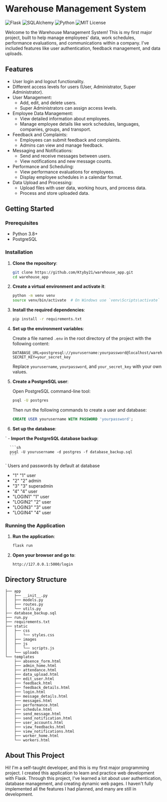 # Warehouse Management System

![Flask](https://img.shields.io/badge/Flask-1.1.2-blue)
![SQLAlchemy](https://img.shields.io/badge/SQLAlchemy-1.3.23-blue)
![Python](https://img.shields.io/badge/Python-3.8+-blue)
![MIT License](https://img.shields.io/badge/license-MIT-green)

Welcome to the Warehouse Management System! This is my first major project, built to help manage employees' data, work schedules, performance evaluations, and communications within a company. I've included features like user authentication, feedback management, and data uploads.

## Features

- User login and logout functionality.
- Different access levels for users (User, Administrator, Super Administrator).
- User Management:
  - Add, edit, and delete users.
  - Super Administrators can assign access levels.
- Employee Data Management:
  - View detailed information about employees.
  - Manage employee details like work schedules, languages, companies, groups, and transport.
- Feedback and Complaints:
  - Employees can submit feedback and complaints.
  - Admins can view and manage feedback.
- Messaging and Notifications:
  - Send and receive messages between users.
  - View notifications and new message counts.
- Performance and Scheduling:
  - View performance evaluations for employees.
  - Display employee schedules in a calendar format.
- Data Upload and Processing:
  - Upload files with user data, working hours, and process data.
  - Process and store uploaded data.

## Getting Started

### Prerequisites

- Python 3.8+
- PostgreSQL

### Installation

1. **Clone the repository**:

    ```sh
    git clone https://github.com/Ktyby21/warehouse_app.git
    cd warehouse_app
    ```

2. **Create a virtual environment and activate it**:

    ```sh
    python -m venv venv
    source venv/bin/activate  # On Windows use `venv\Scripts\activate`
    ```

3. **Install the required dependencies**:

    ```sh
    pip install -r requirements.txt
    ```

4. **Set up the environment variables**:

    Create a file named `.env` in the root directory of the project with the following content:

    ```plaintext
    DATABASE_URL=postgresql://yourusername:yourpassword@localhost/warehouse_db
    SECRET_KEY=your_secret_key
    ```

    Replace `yourusername`, `yourpassword`, and `your_secret_key` with your own values.

5. **Create a PostgreSQL user**:

    Open PostgreSQL command-line tool:

    ```sh
    psql -U postgres
    ```

    Then run the following commands to create a user and database:

    ```sql
    CREATE USER yourusername WITH PASSWORD 'yourpassword';
    ```

6. **Set up the database**:

` - **Import the PostgreSQL database backup**:

      ```sh
      psql -U yourusername -d postgres -f database_backup.sql
      ```
`
Users and passwords by default at database
- "1"	"1" user
- "2"	"2" admin
- "3"	"3" superadmin
- "4"	"4" user
- "LOGIN1"	"1" user
- "LOGIN2"	"2" user
- "LOGIN3"	"3" user
- "LOGIN4"	"4" user

### Running the Application

1. **Run the application**:

    ```sh
    flask run
    ```

2. **Open your browser and go to**:

    ```
    http://127.0.0.1:5000/login
    ```

## Directory Structure

```plaintext
├── app
│   ├── __init__.py
│   ├── models.py
│   ├── routes.py
│   └── utils.py
├── database_backup.sql
├── run.py
├── requirements.txt
├── static
│   ├── css
│   │   └── styles.css
│   ├── images
│   ├── js
│   │   └── scripts.js
│   └── uploads
└── templates
    ├── absence_form.html
    ├── admin_home.html
    ├── attendance.html
    ├── data_upload.html
    ├── edit_user.html
    ├── feedback.html
    ├── feedback_details.html
    ├── login.html
    ├── message_details.html
    ├── messages.html
    ├── performance.html
    ├── schedule.html
    ├── send_message.html
    ├── send_notification.html
    ├── user_accounts.html
    ├── view_feedbacks.html
    ├── view_notifications.html
    ├── worker_home.html
    └── workers.html
```
## About This Project

Hi! I'm a self-taught developer, and this is my first major programming project. I created this application to learn and practice web development with Flask. Through this project, I've learned a lot about user authentication, database management, and creating dynamic web pages. I haven't fully implemented all the features I had planned, and many are still in development.

